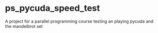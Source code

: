 # ps_pycuda_speed_test
A project for a parallel programming course testing an playing pycuda and the mandelbrot set

